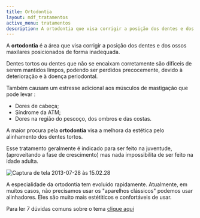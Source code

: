 ```yaml
---
title: Ortodontia 
layout: mdf_tratamentos
active_menu: tratamentos
description: A ortodontia que visa corrigir a posição dos dentes e dos ossos posicionados de forma inadequada. O dente fora de posição proporciona uma estética ruim.
---
```


A **ortodontia** é a área que visa corrigir a posição dos dentes e dos ossos maxilares posicionados de forma inadequada. 

Dentes tortos ou dentes que não se encaixam corretamente são difíceis de serem mantidos limpos, podendo ser perdidos precocemente, devido à deterioração e à doença periodontal.

Também causam um estresse adicional aos músculos de mastigação que pode levar : 
- Dores de cabeça;
- Síndrome da ATM; 
- Dores na região do pescoço, dos ombros e das costas. 

A maior procura pela **ortodontia** visa a melhora da estética pelo alinhamento dos dentes tortos. 

Esse tratamento geralmente é indicado para ser feito na juventude, (aproveitando a fase de crescimento) mas nada impossibilita de ser feito na idade adulta.

![Captura de tela 2013-07-28 às 15.02.28](Captura-de-tela-2013-07-28-às-15.02.28-300x197.png)

A especialidade da ortodontia tem evoluido rapidamente. Atualmente, em muitos casos, não precisamos usar os "aparelhos clássicos" podemos usar alinhadores. Eles são muito mais estétiticos e confortáveis de usar. 

Para ler 7 dúvidas comuns sobre o tema [clique aqui](https://mdfrossard.com.br/ortodontia-7-duvidas-comuns/)